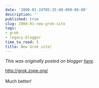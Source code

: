 ```yaml
---
date: '2008-01-24T05:35:00.000-08:00'
description: ''
published: true
slug: 2008-01-new-grok-site
tags:
- grok
- legacy-blogger
time_to_read: 5
title: New Grok site!
---
```


*This was originally posted on blogger [here](https://pydanny.blogspot.com/2008/01/new-grok-site.html)*.

<a href="http://grok.zope.org/">http://grok.zope.org/</a><br /><br />Much better!